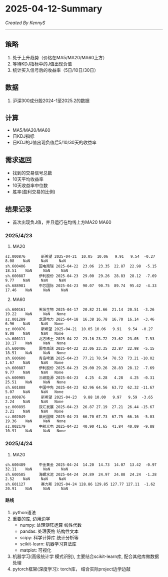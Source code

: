 # 2025-04-12-Summary

*Created By KennyS*

---

## 策略

1. 处于上升趋势（价格在MA5/MA20/MA60上方）
2. 等待KDJ指标中的J值出现负值
3. 统计买入信号后的收益率（5日/10日/30日）

## 数据

1. 沪深300成分股2024-1至2025.2的数据

## 计算

- MA5/MA20/MA60
- 日KDJ指标
- 日KDJ的J值出现负值后5/10/30天的收益率

## 需求返回

- 找到的交易信号总数
- 10天平均收益率
- 10天收益率中位数
- 胜率(盈利交易的比例)

## 结果记录

- 首次出现负J值，并且运行在均线上方MA20 MA60

### 2025/4/23

1. MA20
```
sz.000876       新希望 2025-04-21  10.05  10.06   9.91   9.54  -0.27   8.08    NaN     NaN     NaN
sh.600406      国电南瑞 2025-04-22  23.06  23.35  22.87  22.98  -5.15  18.51    NaN     NaN     NaN
sh.600887      伊利股份 2025-04-23  29.00  29.26  28.83  28.12  -7.69   9.77    NaN     NaN     NaN
sh.688981      中芯国际 2025-04-23  90.07  90.75  89.74  95.42  -4.33  17.46    NaN     NaN     NaN
```

2. MA60
```
sh.600161      天坛生物 2025-04-17  20.82 21.66  21.14  20.51  -3.26  19.22    NaN     NaN   None
sz.001289      龙源电力 2025-04-18  16.38 16.78  16.70  16.14  -3.46   6.96    NaN     NaN   None
sz.000876       新希望 2025-04-21  10.05 10.06   9.91   9.54  -0.27   8.08    NaN     NaN   None
sh.600111      北方稀土 2025-04-22  23.16 23.72  23.62  23.05  -7.53  18.17    NaN     NaN   None
sh.600406      国电南瑞 2025-04-22  23.06 23.35  22.87  22.98  -5.15  18.51    NaN     NaN   None
sh.600600      青岛啤酒 2025-04-23  77.21 78.54  78.53  73.21 -10.02   1.67    NaN     NaN   None
sh.600887      伊利股份 2025-04-23  29.00 29.26  28.83  28.12  -7.69   9.77    NaN     NaN   None
sh.600905      三峡能源 2025-04-23   4.25  4.28   4.28   4.25  -0.31  25.51    NaN     NaN   None
sh.601888      中国中免 2025-04-23  62.96 64.56  63.72  62.32 -11.67   5.07    NaN     NaN   None
sz.000876       新希望 2025-04-23   9.88 10.00   9.97   9.59  -3.65   2.24    NaN     NaN   None
sz.000895      双汇发展 2025-04-23  26.87 27.19  27.21  26.44 -15.67   3.21    NaN     NaN   None
sz.002049      紫光国微 2025-04-23  66.70 67.73  67.75  66.16  -5.03  19.36    NaN     NaN   None
sz.002179      中航光电 2025-04-23  40.90 41.65  41.84  40.09  -9.88  10.91    NaN     NaN   None
```

### 2025/4/24

1. MA20
```
sh.600489      中金黄金 2025-04-24  14.20  14.73  14.07  13.42  -0.97  32.11    NaN     NaN     NaN
sh.600585      海螺水泥 2025-04-24  24.89  24.97  24.88  24.24  -1.28   2.52    NaN     NaN     NaN
sh.601127       赛力斯 2025-04-24 128.86 129.85 127.77 127.11  -1.62  20.91    NaN     NaN     NaN
```

#### 路线

1. python语法
2. 重要的库, 边用边学 
    - numpy: 处理矩阵运算 线性代数
    - pandas: 处理表格 结构性文本
    - scipy: 科学计算库 统计分析等
    - scikit-learn: 机器学习算法库
    - matplot: 可视化
3. 机器学习(高级统计学 模式识别), 主要结合scikit-learn库, 配合其他库做数据处理
4. pytorch框架(深度学习): torch库， 结合实际project边学边敲

